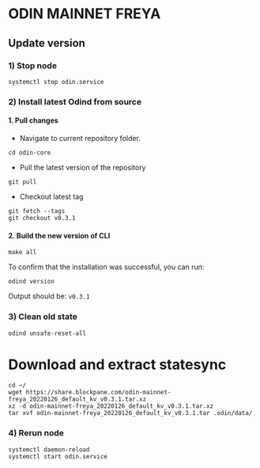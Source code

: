# ODIN MAINNET FREYA
## Update version

### 1) Stop node
```bash:
systemctl stop odin.service
```

### 2) Install latest Odind from source

#### 1. Pull changes

* Navigate to current repository folder.
```shell
cd odin-core
```

* Pull the latest version of the repository
```shell
git pull
```

* Checkout latest tag
```shell
git fetch --tags
git checkout v0.3.1
```
#### 2. Build the new version of CLI
```shell
make all
```
	
To confirm that the installation was successful, you can run:

```bash:
odind version
```
Output should be: `v0.3.1`

### 3) Clean old state

```bash:
odind unsafe-reset-all
```

# Download and extract statesync
```bash:
cd ~/
wget https://share.blockpane.com/odin-mainnet-freya_20220126_default_kv_v0.3.1.tar.xz
xz -d odin-mainnet-freya_20220126_default_kv_v0.3.1.tar.xz
tar xvf odin-mainnet-freya_20220126_default_kv_v0.3.1.tar .odin/data/
```

### 4) Rerun node
```bash:
systemctl daemon-reload
systemctl start odin.service
```
